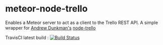 # meteor-node-trello
Enables a Meteor server to act as a client to the Trello REST API.  A simple wrapper for [Andrew Dunkman's](www.dunkman.me) [node-trello](https://github.com/adunkman/node-trello) 

TravisCI latest build : [![Build Status](https://travis-ci.org/warehouseman/fliptext.svg?branch=master)](https://travis-ci.org/warehouseman/fliptext)


